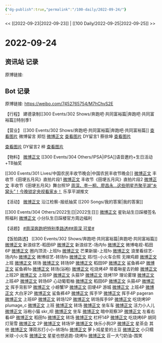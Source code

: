 ```yaml
---
{"dg-publish":true,"permalink":"/100-daily/2022-09-24/"}
---
```



<< [[2022-09-23\|2022-09-23]] | [[100 Daily/2022-09-25\|2022-09-25]] >>

# 2022-09-24

## 资讯站 记录

原博链接:

## Bot 记录

原博链接: https://weibo.com/7452765754/M7hChvS2E

【行程】
建德录制[[300 Events/302 Shows/奔跑吧·共同富裕篇\|奔跑吧·共同富裕篇]]特别季1

【营业】
[[300 Events/302 Shows/奔跑吧·共同富裕篇\|奔跑吧·共同富裕篇]]
[查看图片](https://wx2.sinaimg.cn/large/0088n2Pggy1h6i37r6qz8j30yi0703yt.jpg) 微博留言 郑恺 [微博正文](https://m.weibo.cn/1275280670/4817209363273620)
[查看图片](https://wx2.sinaimg.cn/large/0088n2Pggy1h6i329pw5tj30u0068aae.jpg) DY留言1 蔡徐坤 [查看图片](https://wx3.sinaimg.cn/large/0088n2Pggy1h6i33yj2mrj30u01hdgnb.jpg)

[查看图片](https://wx3.sinaimg.cn/large/0088n2Pggy1h6i33mopfpj30yi0e3myc.jpg) DY留言2 梓 [查看图片](https://wx4.sinaimg.cn/large/0088n2Pggy1h6i325kp78j30u01hdq3v.jpg)

【物料】
[微博正文](http://weibo.com/1851789841/M7cvoyHr2) [[300 Events/304 Others/IPSA\|IPSA]]语音邀约+生日活动+TB抽奖

[[300 Events/301 Lives/中国农民丰收节晚会\|中国农民丰收节晚会]]
[微博正文](https://weibo.com/6466290670/M7cyTq1m7) 丰收节《田埂五月风》直拍片段1
[微博正文](https://weibo.com/6466290670/M7cAUrO0i) 丰收节《田埂五月风》直拍片段2
[微博正文](https://weibo.com/6466290670/M7cCYkjN0) 丰收节《田埂五月风》舞台照1P
[周深、李一桐、廖昌永...这些明星齐聚平湖“乡窝头”！今晚锁定央视看家乡！](https://weibo.cn/sinaurl?u=https%3A%2F%2Fmp.weixin.qq.com%2Fs%2Fa2ELJcH7iq41vkJkPZOW1w) 乐享平湖推文

【活动】
[微博正文](https://weibo.com/7168618354/M7cMkrKy7) 沿江检察-报纸抽奖  [[200 Songs/我的答案\|我的答案]]

[[300 Events/304 Others/2022生日\|2022生日]]
[微博正文](https://weibo.com/6466290670/M7dkJ1TSe) 星轨站生日踩楼签名照福利
[微博正文](http://weibo.com/5516625428/M7fg2jltF) 小分队生日踩楼官方周边福利

【话题】
[#周深奔跑吧特别季路透#](https://s.weibo.com/weibo?q=%23%E5%91%A8%E6%B7%B1%E5%A5%94%E8%B7%91%E5%90%A7%E7%89%B9%E5%88%AB%E5%AD%A3%E8%B7%AF%E9%80%8F%23)[#周深 可爱#](https://s.weibo.com/weibo?q=%23%E5%91%A8%E6%B7%B1%20%E5%8F%AF%E7%88%B1%23)

【饭拍路透】
[[300 Events/302 Shows/奔跑吧·共同富裕篇\|奔跑吧·共同富裕篇]]
[微博正文](https://m.weibo.cn/1878335471/4817238286666461) 新浪综艺-稻田6P
[微博正文](https://weibo.com/1878335471/M7d0MC06f) 新浪综艺-场内fo
[微博正文](https://weibo.com/5405787673/M7exF0Zhp) 微博电视-稻田6P
[微博正文](https://weibo.com/5212464514/M7cCi5760) 圈内顶流-上班fo
[微博正文](https://weibo.com/1591169702/M7cAflfT3) 芒果新娱-上班fo
[微博正文](https://weibo.com/2122079781/M7d1xmHf7) 浪里看综艺-场内fo
[微博正文](https://weibo.com/2110705772/M7d1Hoo25) 微博综艺-转场fo
[微博正文](http://weibo.com/1275280670/M7dH2dJCk) 郑/恺-小火车合照
无辣鸡翅
[微博正文](https://weibo.com/7495641082/M7cxJ4EKG) 上班
[微博正文](https://weibo.com/7495641082/M7cT63Qpr) 转场
[微博正文](https://weibo.com/7495641082/M7dFiAG2q) 转场9P
[微博正文](https://weibo.com/7495641082/M7ew6ERDI) 稻田9P
[微博正文](https://weibo.com/7495641082/M7f8mjirY) 鲨鱼裤4P
[微博正文](https://weibo.com/7495641082/M7fhoiXOx) 鲨鱼裤fo
[微博正文](https://weibo.com/7495641082/M7fwNjFxX) 转场(浴袍)
[微博正文](https://weibo.com/7495641082/M7g7oBPqI) 吃烧烤4P
带着啾星去钓鲸
[微博正文](https://weibo.com/3246571812/M7cxCfGXL) 上班2P
[微博正文](https://weibo.com/3246571812/M7d4onMrf) 上班6P
[微博正文](https://weibo.com/3246571812/M7duXawq8) 头箍1P
[微博正文](http://weibo.com/3246571812/M7hMYyGDl) 烧烤11P
理论雾理
[微博正文](https://weibo.com/7458115630/M7cy6p98F) 上班4P
[微博正文](https://weibo.com/7458115630/M7d2ygUUb) 转场6P
心动葡萄柚
[微博正文](https://weibo.com/7568338314/M7dGq5yIQ) 稻田6P
[微博正文](https://weibo.com/7568338314/M7dOm47rQ) 头箍4P
[微博正文](https://weibo.com/7568338314/M7e0jd12o) 挥手背影1P
[微博正文](https://weibo.com/7568338314/M7e8a5N7P) 小螃蟹1P
[微博正文](https://weibo.com/7568338314/M7f1q30lm) 田埂4P
游城
[微博正文](https://weibo.com/1801743981/M7cP7BaRj) 上班4P
[微博正文](https://weibo.com/1801743981/M7dIj5lei) 大白牙2P
[微博正文](https://weibo.com/1801743981/M7f6Ll0bn) 鲨鱼裤4P
[微博正文](https://m.weibo.cn/1801743981/4817308781118048) 挥手1P
[微博正文](https://m.weibo.cn/1801743981/4817318514790715) 挥手4P
pageran
[微博正文](https://weibo.com/7633014126/M7cB8DR4M) 上班6P
[微博正文](https://weibo.com/7633014126/M7d0MFiLK) 转场12P
[微博正文](https://weibo.com/7633014126/M7fjNcsEY) 转场挥手9P
[微博正文](https://m.weibo.cn/7633014126/4817340628471122) 吃烧烤9P
plumage_c
[微博正文](https://weibo.com/5122158435/M7cTT82C5) 上班
[微博正文](https://weibo.com/5122158435/M7d02gQob) 转场
[微博正文](https://weibo.com/5122158435/M7d8P91w7) 坐车车
[微博正文](https://weibo.com/5122158435/M7f9Ttegm) 活力小人儿
[微博正文](http://weibo.com/5122158435/M7hFbvmYZ) 浴袍小猫
skr_呗
[微博正文](https://weibo.com/6433509682/M7dzP8YBN) 坐车
[微博正文](https://weibo.com/6433509682/M7ee0m4vf) 暗中观察3P
[微博正文](https://weibo.com/6433509682/M7enGfgkz) 左看右看4P
[微博正文](https://weibo.com/6433509682/M7eITtgPt) 稻田fo
[微博正文](https://weibo.com/6433509682/M7fcMu0bu) 转场
[微博正文](https://m.weibo.cn/6433509682/4817308197061365) 栏杆14P
[微博正文](https://m.weibo.cn/6433509682/4817340568967061) 吃烧烤6P
胡同灯笼雪
[微博正文](https://weibo.com/5352964966/M7d3Rueax) 2P
[微博正文](https://weibo.com/5352964966/M7ffAyRNV) 转场1P
[微博正文](https://m.weibo.cn/5352964966/4817332192413624) 快乐小狗2P
[微博正文](https://m.weibo.cn/5352964966/4817340372623323) 星茶会
其他
[微博正文](https://weibo.com/2202360243/M7cRNF9iI) 薄荷苏打小小-转场fo
[微博正文](http://weibo.com/6977877709/M7f3xeQ4V) 萝卜炖星爱的土豆
[微博正文](https://weibo.com/1740298400/M7dbIbYv5) 小只糯米球-小火车
[微博正文](https://m.weibo.cn/5219918112/4817332281016744) 星星也想逃跑-烧烤fo
[微博正文](https://m.weibo.cn/6056974242/4817200505163198) 㸓一大勺奶油-围笑
